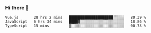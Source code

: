### Hi there 👋

<!--
**xin-code/Xin-code** is a ✨ _special_ ✨ repository because its `README.md` (this file) appears on your GitHub profile.

Here are some ideas to get you started:
<!--START_SECTION:waka-->
```text
Vue.js       28 hrs 2 mins   ████████████████████░░░░░   80.39 % 
JavaScript   6 hrs 34 mins   ████▓░░░░░░░░░░░░░░░░░░░░   18.86 % 
TypeScript   15 mins         ▒░░░░░░░░░░░░░░░░░░░░░░░░   00.73 % 
```
<!--END_SECTION:waka-->
